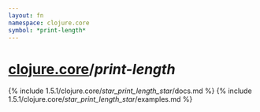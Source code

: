 ```yaml
---
layout: fn
namespace: clojure.core
symbol: *print-length*
---
```


# [clojure.core](../)/*print-length*

{% include 1.5.1/clojure.core/_star_print_length_star_/docs.md %}
{% include 1.5.1/clojure.core/_star_print_length_star_/examples.md %}


